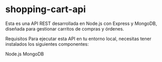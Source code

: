 # shopping-cart-api

Esta es una API REST desarrollada en Node.js con Express y MongoDB, diseñada para gestionar carritos de compras y órdenes.

Requisitos
Para ejecutar esta API en tu entorno local, necesitas tener instalados los siguientes componentes:

Node.js
MongoDB
